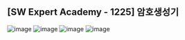 ## [SW Expert Academy - 1225] 암호생성기

![image](https://user-images.githubusercontent.com/22045163/106867099-89903880-6710-11eb-9352-ab82e0e7f03e.png)
![image](https://user-images.githubusercontent.com/22045163/106867128-944acd80-6710-11eb-9ac3-c686b8ded54b.png)
![image](https://user-images.githubusercontent.com/22045163/106867164-9e6ccc00-6710-11eb-9d4a-1cdc5cb2288a.png)
![image](https://user-images.githubusercontent.com/22045163/106866980-71201e00-6710-11eb-8de9-5e5a3ebb2468.png)
